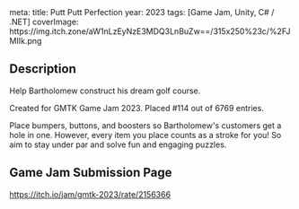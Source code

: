 <route lang="yaml">
meta:
  title: Putt Putt Perfection
  year: 2023
  tags: [Game Jam, Unity, C# / .NET]
  coverImage: https://img.itch.zone/aW1nLzEyNzE3MDQ3LnBuZw==/315x250%23c/%2FJMIIk.png
</route>

<ItchIFrame src="https://html-classic.itch.zone/html/8265597/index.html" itchio-link="https://lucas-riedlshah.itch.io/putt-putt-perfection" width=960 height=540 />

## Description

Help Bartholomew construct his dream golf course.

Created for GMTK Game Jam 2023. Placed #114 out of 6769 entries.

Place bumpers, buttons, and boosters so Bartholomew's customers get a hole in one. However, every item you place counts as a stroke for you! So aim to stay under par and solve fun and engaging puzzles.

## Game Jam Submission Page

https://itch.io/jam/gmtk-2023/rate/2156366
